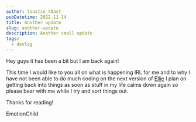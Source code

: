 ```yaml
---
author: toastie_t0ast
pubDatetime: 2022-11-14
title: Another update
slug: another-update
description: Another small update
tags:
  - devlog
---
```


Hey guys it has been a bit but I am back again!

This time I would like to you all on what is happening IRL for me and to why I have not been able to do much coding on the next version of [Ellie](https://github.com/EllieBotDevs/Ellie-bot) I plan on getting back into things as soon as stuff in my life calms down again so please bear with me while I try and sort things out.

Thanks for reading!

EmotionChild
